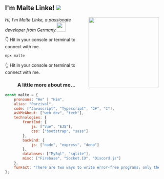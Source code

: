 <h2>I'm Malte Linke! <img src="https://visitor-badge.laobi.icu/badge?page_id=github-profile.dev-parzival.views"></h2>
<img align='right' src="https://media.giphy.com/media/M9gbBd9nbDrOTu1Mqx/giphy.gif" width="230">
<p><em>Hi, I'm Malte Linke, a passionate developer from Germany.<img src="https://media.giphy.com/media/WUlplcMpOCEmTGBtBW/giphy.gif" width="30"> 
</em></p>

👇 Hit in your console or terminal to connect with me.

```bash
npx malte
```
👆 Hit in your console or terminal to connect with me.

<h3 align="center">A little more about me...</h3>

```javascript
const malte = {
    pronouns: "He" | "Him",
    alias: "Parzival",
    code: ["Javascript", "Typescript", "C#", "C"],
    askMeAbout: ["web dev", "tech"],
    technologies: {
        frontEnd: {
            js: ["Vue", "EJS"],
            css: ["bootstrap", "sass"]
        },
        backEnd: {
            js: ["node", "express", "deno"]
        },
        databases: ["MySql", "sqlite"],
        misc: ["Firebase", "Socket.IO", "Discord.js"]
    },
    funFact: "There are two ways to write error-free programs; only the third one works"
};
```
